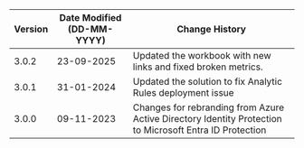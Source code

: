 | **Version** | **Date Modified (DD-MM-YYYY)** | **Change History**                                                                            |
|-------------|--------------------------------|-----------------------------------------------------------------------------------------------|
| 3.0.2       | 23-09-2025                     | Updated the workbook with new links and fixed broken metrics.   |
| 3.0.1       | 31-01-2024                     | Updated the solution to fix Analytic Rules deployment issue     |
| 3.0.0       | 09-11-2023                     |	Changes for rebranding from Azure Active Directory Identity Protection to Microsoft Entra ID Protection |
                                	  
         
                                                                                                                 

